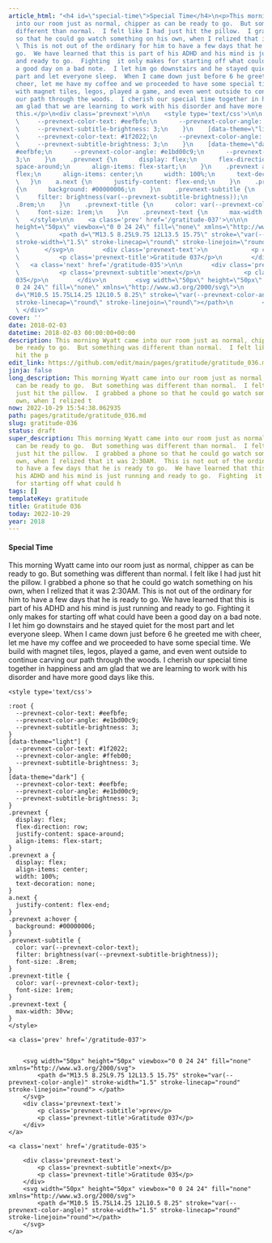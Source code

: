 ```yaml
---
article_html: "<h4 id=\"special-time\">Special Time</h4>\n<p>This morning Wyatt came
  into our room just as normal, chipper as can be ready to go.  But something was
  different than normal.  I felt like I had just hit the pillow.  I grabbed a phone
  so that he could go watch something on his own, when I relized that it was 2:30AM.
  \ This is not out of the ordinary for him to have a few days that he is ready to
  go.  We have learned that this is part of his ADHD and his mind is just running
  and ready to go.  Fighting  it only makes for starting off what could have been
  a good day on a bad note.  I let him go downstairs and he stayed quiet for the most
  part and let everyone sleep.  When I came down just before 6 he greeted me with
  cheer, let me have my coffee and we proceeded to have some special time.  We build
  with magnet tiles, legos, played a game, and even went outside to continue carving
  our path through the woods.  I cherish our special time together in happiness and
  am glad that we are learning to work with his disorder and have more good days like
  this.</p>\n<div class='prevnext'>\n\n    <style type='text/css'>\n\n    :root {\n
  \     --prevnext-color-text: #eefbfe;\n      --prevnext-color-angle: #e1bd00c9;\n
  \     --prevnext-subtitle-brightness: 3;\n    }\n    [data-theme=\"light\"] {\n
  \     --prevnext-color-text: #1f2022;\n      --prevnext-color-angle: #ffeb00;\n
  \     --prevnext-subtitle-brightness: 3;\n    }\n    [data-theme=\"dark\"] {\n      --prevnext-color-text:
  #eefbfe;\n      --prevnext-color-angle: #e1bd00c9;\n      --prevnext-subtitle-brightness:
  3;\n    }\n    .prevnext {\n      display: flex;\n      flex-direction: row;\n      justify-content:
  space-around;\n      align-items: flex-start;\n    }\n    .prevnext a {\n      display:
  flex;\n      align-items: center;\n      width: 100%;\n      text-decoration: none;\n
  \   }\n    a.next {\n      justify-content: flex-end;\n    }\n    .prevnext a:hover
  {\n      background: #00000006;\n    }\n    .prevnext-subtitle {\n      color: var(--prevnext-color-text);\n
  \     filter: brightness(var(--prevnext-subtitle-brightness));\n      font-size:
  .8rem;\n    }\n    .prevnext-title {\n      color: var(--prevnext-color-text);\n
  \     font-size: 1rem;\n    }\n    .prevnext-text {\n      max-width: 30vw;\n    }\n
  \   </style>\n\n    <a class='prev' href='/gratitude-037'>\n\n\n        <svg width=\"50px\"
  height=\"50px\" viewbox=\"0 0 24 24\" fill=\"none\" xmlns=\"http://www.w3.org/2000/svg\">\n
  \           <path d=\"M13.5 8.25L9.75 12L13.5 15.75\" stroke=\"var(--prevnext-color-angle)\"
  stroke-width=\"1.5\" stroke-linecap=\"round\" stroke-linejoin=\"round\"> </path>\n
  \       </svg>\n        <div class='prevnext-text'>\n            <p class='prevnext-subtitle'>prev</p>\n
  \           <p class='prevnext-title'>Gratitude 037</p>\n        </div>\n    </a>\n\n
  \   <a class='next' href='/gratitude-035'>\n\n        <div class='prevnext-text'>\n
  \           <p class='prevnext-subtitle'>next</p>\n            <p class='prevnext-title'>Gratitude
  035</p>\n        </div>\n        <svg width=\"50px\" height=\"50px\" viewbox=\"0
  0 24 24\" fill=\"none\" xmlns=\"http://www.w3.org/2000/svg\">\n            <path
  d=\"M10.5 15.75L14.25 12L10.5 8.25\" stroke=\"var(--prevnext-color-angle)\" stroke-width=\"1.5\"
  stroke-linecap=\"round\" stroke-linejoin=\"round\"></path>\n        </svg>\n    </a>\n
  \ </div>"
cover: ''
date: 2018-02-03
datetime: 2018-02-03 00:00:00+00:00
description: This morning Wyatt came into our room just as normal, chipper as can
  be ready to go.  But something was different than normal.  I felt like I had just
  hit the p
edit_link: https://github.com/edit/main/pages/gratitude/gratitude_036.md
jinja: false
long_description: This morning Wyatt came into our room just as normal, chipper as
  can be ready to go.  But something was different than normal.  I felt like I had
  just hit the pillow.  I grabbed a phone so that he could go watch something on his
  own, when I relized t
now: 2022-10-29 15:54:38.062935
path: pages/gratitude/gratitude_036.md
slug: gratitude-036
status: draft
super_description: This morning Wyatt came into our room just as normal, chipper as
  can be ready to go.  But something was different than normal.  I felt like I had
  just hit the pillow.  I grabbed a phone so that he could go watch something on his
  own, when I relized that it was 2:30AM.  This is not out of the ordinary for him
  to have a few days that he is ready to go.  We have learned that this is part of
  his ADHD and his mind is just running and ready to go.  Fighting  it only makes
  for starting off what could h
tags: []
templateKey: gratitude
title: Gratitude 036
today: 2022-10-29
year: 2018
---
```


#### Special Time

This morning Wyatt came into our room just as normal, chipper as can be ready to go.  But something was different than normal.  I felt like I had just hit the pillow.  I grabbed a phone so that he could go watch something on his own, when I relized that it was 2:30AM.  This is not out of the ordinary for him to have a few days that he is ready to go.  We have learned that this is part of his ADHD and his mind is just running and ready to go.  Fighting  it only makes for starting off what could have been a good day on a bad note.  I let him go downstairs and he stayed quiet for the most part and let everyone sleep.  When I came down just before 6 he greeted me with cheer, let me have my coffee and we proceeded to have some special time.  We build with magnet tiles, legos, played a game, and even went outside to continue carving our path through the woods.  I cherish our special time together in happiness and am glad that we are learning to work with his disorder and have more good days like this.
<div class='prevnext'>

    <style type='text/css'>

    :root {
      --prevnext-color-text: #eefbfe;
      --prevnext-color-angle: #e1bd00c9;
      --prevnext-subtitle-brightness: 3;
    }
    [data-theme="light"] {
      --prevnext-color-text: #1f2022;
      --prevnext-color-angle: #ffeb00;
      --prevnext-subtitle-brightness: 3;
    }
    [data-theme="dark"] {
      --prevnext-color-text: #eefbfe;
      --prevnext-color-angle: #e1bd00c9;
      --prevnext-subtitle-brightness: 3;
    }
    .prevnext {
      display: flex;
      flex-direction: row;
      justify-content: space-around;
      align-items: flex-start;
    }
    .prevnext a {
      display: flex;
      align-items: center;
      width: 100%;
      text-decoration: none;
    }
    a.next {
      justify-content: flex-end;
    }
    .prevnext a:hover {
      background: #00000006;
    }
    .prevnext-subtitle {
      color: var(--prevnext-color-text);
      filter: brightness(var(--prevnext-subtitle-brightness));
      font-size: .8rem;
    }
    .prevnext-title {
      color: var(--prevnext-color-text);
      font-size: 1rem;
    }
    .prevnext-text {
      max-width: 30vw;
    }
    </style>
    
    <a class='prev' href='/gratitude-037'>
    

        <svg width="50px" height="50px" viewbox="0 0 24 24" fill="none" xmlns="http://www.w3.org/2000/svg">
            <path d="M13.5 8.25L9.75 12L13.5 15.75" stroke="var(--prevnext-color-angle)" stroke-width="1.5" stroke-linecap="round" stroke-linejoin="round"> </path>
        </svg>
        <div class='prevnext-text'>
            <p class='prevnext-subtitle'>prev</p>
            <p class='prevnext-title'>Gratitude 037</p>
        </div>
    </a>
    
    <a class='next' href='/gratitude-035'>
    
        <div class='prevnext-text'>
            <p class='prevnext-subtitle'>next</p>
            <p class='prevnext-title'>Gratitude 035</p>
        </div>
        <svg width="50px" height="50px" viewbox="0 0 24 24" fill="none" xmlns="http://www.w3.org/2000/svg">
            <path d="M10.5 15.75L14.25 12L10.5 8.25" stroke="var(--prevnext-color-angle)" stroke-width="1.5" stroke-linecap="round" stroke-linejoin="round"></path>
        </svg>
    </a>
  </div>